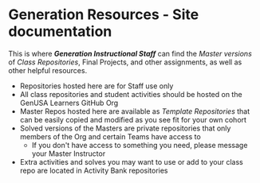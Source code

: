 # Generation Resources - Site documentation

This is where ***Generation Instructional Staff*** can find the *Master versions* of *Class Repositories*, Final Projects, and other assignments, as well as other helpful resources.

- Repositories hosted here are for Staff use only
- All class repositories and student activities should be hosted on the GenUSA Learners GitHub Org 
- Master Repos hosted here are available as *Template Repositories* that can be easily copied and modified as you see fit for your own cohort
- Solved versions of the Masters are private repositories that only members of the Org and certain Teams have access to
  - If you don't have access to something you need, please message your Master Instructor
- Extra activities and solves you may want to use or add to your class repo are located in Activity Bank repositories

